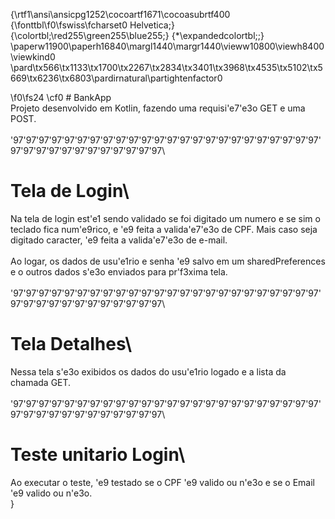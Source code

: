 {\rtf1\ansi\ansicpg1252\cocoartf1671\cocoasubrtf400
{\fonttbl\f0\fswiss\fcharset0 Helvetica;}
{\colortbl;\red255\green255\blue255;}
{\*\expandedcolortbl;;}
\paperw11900\paperh16840\margl1440\margr1440\vieww10800\viewh8400\viewkind0
\pard\tx566\tx1133\tx1700\tx2267\tx2834\tx3401\tx3968\tx4535\tx5102\tx5669\tx6236\tx6803\pardirnatural\partightenfactor0

\f0\fs24 \cf0 #  BankApp\
Projeto desenvolvido em Kotlin, fazendo uma requisi\'e7\'e3o GET e uma POST.\
\
\'97\'97\'97\'97\'97\'97\'97\'97\'97\'97\'97\'97\'97\'97\'97\'97\'97\'97\'97\'97\'97\'97\'97\'97\'97\'97\'97\'97\'97\'97\'97\'97\'97\'97\'97\'97\
# Tela de Login\
Na tela de login est\'e1 sendo validado se foi digitado um numero e se sim o teclado fica num\'e9rico, e \'e9 feita a valida\'e7\'e3o de CPF. Mais caso seja digitado caracter, \'e9 feita a valida\'e7\'e3o de e-mail.\
\
Ao logar, os dados de usu\'e1rio e senha \'e9 salvo em um sharedPreferences e o outros dados s\'e3o enviados para pr\'f3xima tela.\
\
\'97\'97\'97\'97\'97\'97\'97\'97\'97\'97\'97\'97\'97\'97\'97\'97\'97\'97\'97\'97\'97\'97\'97\'97\'97\'97\'97\'97\'97\'97\'97\'97\'97\'97\'97\'97\
# Tela Detalhes\
Nessa tela s\'e3o exibidos os dados do usu\'e1rio logado e a lista da chamada GET.\
\
\'97\'97\'97\'97\'97\'97\'97\'97\'97\'97\'97\'97\'97\'97\'97\'97\'97\'97\'97\'97\'97\'97\'97\'97\'97\'97\'97\'97\'97\'97\'97\'97\'97\'97\'97\'97\
# Teste unitario Login\
Ao executar o teste, \'e9 testado se o CPF \'e9 valido ou n\'e3o e se o Email \'e9 valido ou n\'e3o.\
}